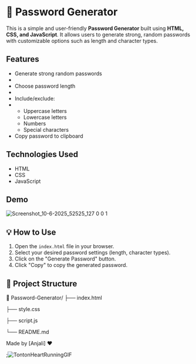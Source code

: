 # 🔐 Password Generator

This is a simple and user-friendly **Password Generator** built using **HTML, CSS, and JavaScript**. It allows users to generate strong, random passwords with customizable options such as length and character types.

##  Features

- Generate strong random passwords
- 
- Choose password length
- 
- Include/exclude:
- 
  - Uppercase letters
  - Lowercase letters
  - Numbers
  - Special characters
- Copy password to clipboard

##  Technologies Used

- HTML
- CSS
- JavaScript

##  Demo


![Screenshot_10-6-2025_52525_127 0 0 1](https://github.com/user-attachments/assets/ead152aa-b6ba-451b-a73e-a2cf7c4f088d)


## 💡 How to Use

1. Open the `index.html` file in your browser.
2. Select your desired password settings (length, character types).
3. Click on the "Generate Password" button.
4. Click "Copy" to copy the generated password.

## 📁 Project Structure

📁 Password-Generator/
├── index.html

├── style.css

├── script.js

└── README.md


Made by [Anjali] ❤ 


;![TontonHeartRunningGIF](https://github.com/user-attachments/assets/3c72a94b-2ef4-4595-9109-1ae2cb819a48)

